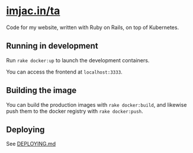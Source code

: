[imjac.in/ta](https://imjac.in/ta)
===

Code for my website, written with Ruby on Rails, on top of Kubernetes.

## Running in development
Run `rake docker:up` to launch the development containers.

You can access the frontend at `localhost:3333`.

## Building the image
You can build the production images with `rake docker:build`, and likewise push them to the docker registry with `rake docker:push`.

## Deploying
See [DEPLOYING.md](DEPLOYING.md)
